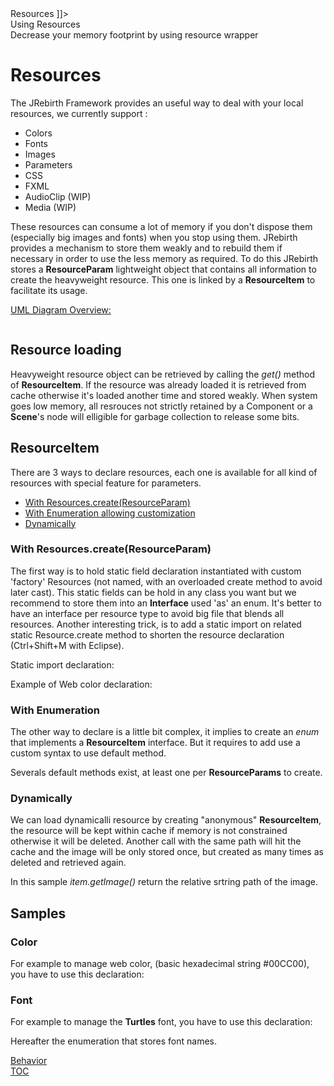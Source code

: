 <head>
<![CDATA[
	<title>Resources</title>
	<link rel="stylesheet" type="text/css" href="../css/shCoreEclipse.css" media="all" />
]]>
</head>

<div id="catcherTitle">Using Resources</div>
<div id="catcherContent">Decrease your memory footprint by using resource wrapper</div>

<!-- MACRO{toc|section=0|fromDepth=1|toDepth=4} --> 

Resources
=========================

The JRebirth Framework provides an useful way to deal with your local resources, we currently support :

* Colors
* Fonts
* Images
* Parameters
* CSS
* FXML
* AudioClip (WIP)
* Media (WIP)

These resources can consume a lot of memory if you don't dispose them (especially big images and fonts) when you stop using them. 
JRebirth provides a mechanism to store them weakly and to rebuild them if necessary in order to	use the less memory as required.
To do this JRebirth stores a **ResourceParam** lightweight object that contains all information to create the heavyweight resource.
This one is linked by a **ResourceItem** to facilitate its usage.

<span style="text-decoration: underline;">UML Diagram Overview:</span>

<div class="uml">
	<a href="uml/Resource.png" rel="lightbox" title="Resources Class Diagram ">
		<img class="redux" src="uml/Resource.png" alt="" />
	</a>
</div>

Resource loading
----------------------

Heavyweight resource object can be retrieved by calling the _get()_ method of **ResourceItem**.
If the resource was already loaded it is retrieved from cache otherwise it's loaded another time and stored weakly.
When system goes low memory, all resrouces not strictly retained by a Component or a **Scene**'s node will elligible for garbage collection to release some bits. 

ResourceItem
-----------------

There are 3 ways to declare resources, each one is available for all kind of resources with special feature for parameters.

* [With Resources.create(ResourceParam)](#create)
* [With Enumeration allowing customization](#enum)
* [Dynamically](#dynamic)


<a name="create"></a>
### With Resources.create(ResourceParam)
	
The first way is to hold static field declaration instantiated  with custom 'factory' Resources (not named, with an overloaded create method to avoid later cast).
This static fields can be hold in any class you want but we recommend to store them into an **Interface** used 'as' an enum.
It's better to have an interface per resource type to avoid big file that blends all resources.
Another interesting trick, is to add a static import on related static Resource.create method to shorten the resource declaration (Ctrl+Shift+M with Eclipse).
	
Static import declaration:
<!-- MACRO {include|highlight-theme=eclipse|source=core/src/test/java/org/jrebirth/af/core/resource/color/TestColors.java|snippet=re:import static|snippet-start-offset=1}-->

Example of Web color declaration:
<!-- MACRO {include|source=core/src/test/java/org/jrebirth/af/core/resource/color/TestColors.java|snippet=re:TEST_COLOR_WEB_1|snippet-start-offset=1}-->

<a name="enum"></a>
### With Enumeration

The other way to declare is a little bit complex, it implies to create an _enum_ that implements a **ResourceItem** interface.
But it requires to add use a custom syntax to use default method.

<!-- MACRO {include|source=core/src/test/java/org/jrebirth/af/core/resource/color/EnumColors.java|snippet=aj:..EnumColors}-->

Severals default methods exist, at least one per **ResourceParams** to create.


<a name="dynamic"></a>
### Dynamically

We can load dynamicalli resource by creating "anonymous" **ResourceItem**, the resource will be kept within cache if memory is not constrained otherwise it will be deleted.
Another call with the same path will hit the cache and the image will be only stored once, but created as many times as deleted and retrieved again.

<!-- MACRO {include|source=presentation/src/main/java/org/jrebirth/af/presentation/ui/template/AbstractTemplateView.java|snippet=re:new RelImage}-->

In this sample _item.getImage()_ return the relative srtring path of the image.


Samples
----------------

### Color

For example to manage web color, (basic hexadecimal string #00CC00), you have to use this declaration:
<!-- MACRO {include|source=core/src/test/java/org/jrebirth/af/core/resource/color/TestColors.java|snippet=re:TEST_COLOR_WEB_1|snippet-start-offset=1}-->


### Font

For example to manage the **Turtles** font, you have to use this declaration:
<!-- MACRO {include|source=core/src/test/java/org/jrebirth/af/core/resource/font/TestFonts.java|snippet=re:TEST_REAL_FONT_1|snippet-start-offset=1}-->

Hereafter the enumeration that stores font names.

<!-- MACRO {include|source=core/src/test/java/org/jrebirth/af/core/resource/font/TestFontNames.java|snippet=aj:..TestFontNames}-->




<div class="bottomLinks">
	<div class="previousDocPage">
		<a href="Behavior.html">Behavior</a>
	</div>
	<!--<div class="nextDocPage"><a href="Notifier.html">Notifier &amp; Wave</a></div> -->
	<div class="tocDocPage">
		<a href="Toc.html">TOC</a>
	</div>
</div>
